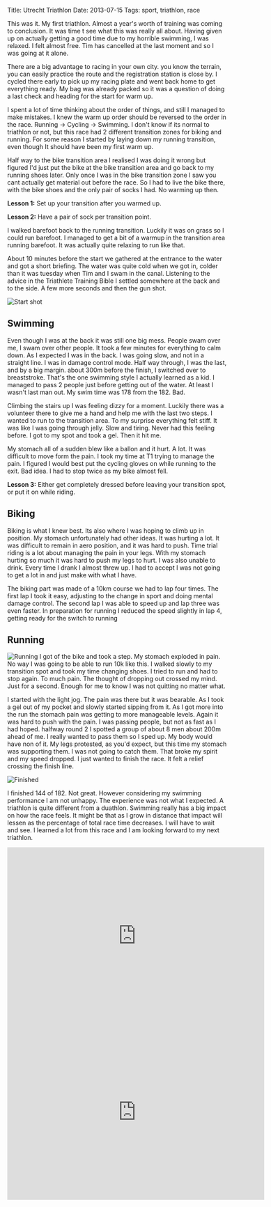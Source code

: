 Title: Utrecht Triathlon
Date: 2013-07-15
Tags: sport, triathlon, race

This was it. My first triathlon. Almost a year's worth of training was coming to conclusion. It was time t see what this was really all about. Having given up on actually getting a good time due to my horrible swimming, I was relaxed. I felt almost free. Tim has cancelled at the last moment and so I was going at it alone.

There are a big advantage to racing in your own city. you know the terrain, you can easily practice the route and the registration station is close by. I cycled there early to pick up my racing plate and went back home to get everything ready. My bag was already packed so it was a question of doing a last check and heading for the start for warm up.

I spent a lot of time thinking about the order of things, and still I managed to make mistakes. I knew the warm up order should be reversed to the order in the race. Running -> Cycling -> Swimming. I don't know if its normal to triathlon or not, but this race had 2 different transition zones for biking and running. For some reason I started by laying down my running transition, even though It should have been my first warm up. 

Half way to the bike transition area I realised I was doing it wrong but figured I'd just put the bike at the bike transition area and go back to my running shoes later. Only once I was in the bike transition zone I saw you cant actually get material out before the race. So I had to live the bike there, with the bike shoes and the only pair of socks I had. No warming up then. 

**Lesson 1:** Set up your transition after you warmed up.

**Lesson 2:** Have a pair of sock per transition point.

I walked barefoot back to the running transition. Luckily it was on grass so I could run barefoot. I managed to get a bit of a warmup in the transition area running barefoot. It was actually quite relaxing to run like that.

About 10 minutes before the start we gathered at the entrance to the water and got a short briefing. The water was quite cold when we got in, colder than it was tuesday when Tim and I swam in the canal. Listening to the advice in the Triathlete Training Bible I settled somewhere at the back and to the side. A few more seconds and then the gun shot.

![Start shot](/2013-tri-start.jpg)

## Swimming
Even though I was at the back it was still one big mess. People swam over me, I swam over other people. It took a few minutes for everything to calm down. As I expected I was in the back. I was going slow, and not in a straight line. I was in damage control mode. Half way through, I was the last, and by a big margin. about 300m before the finish, I switched over to breaststroke. That's the one swimming style I actually learned as a kid. I managed to pass 2 people just before getting out of the water. At least I wasn't last man out. My swim time was 178 from the 182. Bad.

Climbing the stairs up I was feeling dizzy for a moment. Luckily there was a volunteer there to give me a hand and help me with the last two steps. I wanted to run to the transition area. To my surprise everything felt stiff. It was like I was going through jelly. Slow and tiring. Never had this feeling before. I got to my spot and took a gel. Then it hit me.

My stomach all of a sudden blew like a ballon and it hurt. A lot. It was difficult to move form the pain. I took my time at T1 trying to manage the pain. I figured I would best put the cycling gloves on while running to the exit. Bad idea. I had to stop twice as my bike almost fell.

**Lesson 3:** Either get completely dressed before leaving your transition spot, or put it on while riding.

## Biking
Biking is what I knew best. Its also where I was hoping to climb up in position. My stomach unfortunately had other ideas. It was hurting a lot. It was difficult to remain in aero position, and it was hard to push. Time trial riding is a lot about managing the pain in your legs. With my stomach hurting so much it was hard to push my legs to hurt. I was also unable to drink. Every time I drank I almost threw up. I had to accept I was not going to get a lot in and just make with what I have.

The biking part was made of a 10km course we had to lap four times. The first lap I took it easy, adjusting to the change in sport and doing mental damage control. The second lap I was able to speed up and lap three was even faster. In preparation for running I reduced the speed slightly in lap 4, getting ready for the switch to running

## Running

![Running](/2013-tri-running.jpg)
I got of the bike and took a step. My stomach exploded in pain. No way I was going to be able to run 10k like this. I walked slowly to my transition spot and took my time changing shoes. I tried to run and had to stop again. To much pain. The thought of dropping out crossed my mind. Just for a second. Enough for me to know I was not quitting no matter what.

I started with the light jog. The pain was there but it was bearable. As I took a gel out of my pocket and slowly started sipping from it. As I got more into the run the stomach pain was getting to more manageable levels. Again it was hard to push with the pain. I was passing people, but not as fast as I had hoped. halfway round 2 I spotted a group of about 8 men about 200m ahead of me. I really wanted to pass them so I sped up. My body would have non of it. My legs protested, as you'd expect, but this time my stomach was supporting them. I was not going to catch them. That broke my spirit and my speed dropped. I just wanted to finish the race. It felt a relief crossing the finish line.

![Finished](/2013-tri-finish.jpg)

I finished 144 of 182. Not great. However considering my swimming performance I am not unhappy. The experience was not what I expected. A triathlon is quite different from a duathlon. Swimming really has a big impact on how the race feels. It might be that as I grow in distance that impact will lessen as the percentage of total race time decreases. I will have to wait and see. I learned a lot from this race and I am looking forward to my next triathlon.

<iframe height='405' width='590' frameborder='0' allowtransparency='true' scrolling='no' src='http://app.strava.com/activities/67192971/embed/2cbcd98ac09033372499e7fc060df28e50b110d8'></iframe>

<iframe height='405' width='590' frameborder='0' allowtransparency='true' scrolling='no' src='http://app.strava.com/activities/67193059/embed/5e3ccacad77d5fd6276360e948873c1dfe823ace'></iframe>
